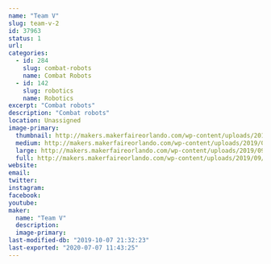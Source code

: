 ```yaml
---
name: "Team V"
slug: team-v-2
id: 37963
status: 1
url: 
categories:
  - id: 284
    slug: combat-robots
    name: Combat Robots
  - id: 142
    slug: robotics
    name: Robotics
excerpt: "Combat robots"
description: "Combat robots"
location: Unassigned
image-primary:
  thumbnail: http://makers.makerfaireorlando.com/wp-content/uploads/2019/09/9F135227-60BB-44D5-AFA3-BD4031460030-150x150.png
  medium: http://makers.makerfaireorlando.com/wp-content/uploads/2019/09/9F135227-60BB-44D5-AFA3-BD4031460030-300x139.png
  large: http://makers.makerfaireorlando.com/wp-content/uploads/2019/09/9F135227-60BB-44D5-AFA3-BD4031460030-1024x473.png
  full: http://makers.makerfaireorlando.com/wp-content/uploads/2019/09/9F135227-60BB-44D5-AFA3-BD4031460030.png
website: 
email: 
twitter: 
instagram: 
facebook: 
youtube: 
maker:
  name: "Team V"
  description:
  image-primary: 
last-modified-db: "2019-10-07 21:32:23"
last-exported: "2020-07-07 11:43:25"
---
```

